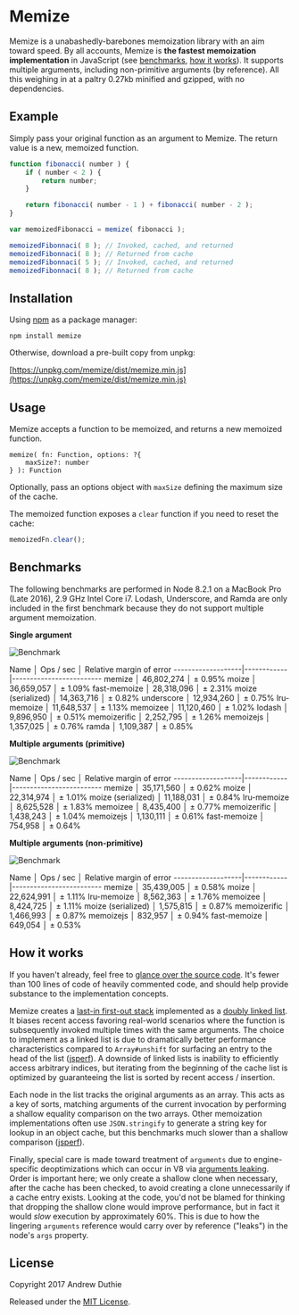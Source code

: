 Memize
======

Memize is a unabashedly-barebones memoization library with an aim toward speed. By all accounts, Memize is __the fastest memoization implementation__ in JavaScript (see [benchmarks](#benchmarks), [how it works](#how-it-works)). It supports multiple arguments, including non-primitive arguments (by reference). All this weighing in at a paltry 0.27kb minified and gzipped, with no dependencies.

## Example

Simply pass your original function as an argument to Memize. The return value is a new, memoized function.

```js
function fibonacci( number ) {
	if ( number < 2 ) {
		return number;
	}

	return fibonacci( number - 1 ) + fibonacci( number - 2 );
}

var memoizedFibonacci = memize( fibonacci );

memoizedFibonnaci( 8 ); // Invoked, cached, and returned
memoizedFibonnaci( 8 ); // Returned from cache
memoizedFibonnaci( 5 ); // Invoked, cached, and returned
memoizedFibonnaci( 8 ); // Returned from cache
```

## Installation

Using [npm](https://www.npmjs.com/) as a package manager:

```
npm install memize
```

Otherwise, download a pre-built copy from unpkg:

[https://unpkg.com/memize/dist/memize.min.js](https://unpkg.com/memize/dist/memize.min.js)

## Usage

Memize accepts a function to be memoized, and returns a new memoized function.

```
memize( fn: Function, options: ?{
	maxSize?: number
} ): Function
```

Optionally, pass an options object with `maxSize` defining the maximum size of the cache.

The memoized function exposes a `clear` function if you need to reset the cache:

```js
memoizedFn.clear();
```

## Benchmarks

The following benchmarks are performed in Node 8.2.1 on a MacBook Pro (Late 2016), 2.9 GHz Intel Core i7. Lodash, Underscore, and Ramda are only included in the first benchmark because they do not support multiple argument memoization.

__Single argument__

![Benchmark](https://cldup.com/BbpWXvSdjR.png)

Name               │ Ops / sec  │ Relative margin of error
-------------------|------------|-------------------------
memize             │ 46,802,274 │ ± 0.95%
moize              │ 36,659,057 │ ± 1.09%
fast-memoize       │ 28,318,096 │ ± 2.31%
moize (serialized) │ 14,363,716 │ ± 0.82%
underscore         │ 12,934,260 │ ± 0.75%
lru-memoize        │ 11,648,537 │ ± 1.13%
memoizee           │ 11,120,460 │ ± 1.02%
lodash             │ 9,896,950  │ ± 0.51%
memoizerific       │ 2,252,795  │ ± 1.26%
memoizejs          │ 1,357,025  │ ± 0.76%
ramda              │ 1,109,387  │ ± 0.85%

__Multiple arguments (primitive)__

![Benchmark](https://cldup.com/R5LPxwxpAH.png)

Name               │ Ops / sec  │ Relative margin of error
-------------------|------------|-------------------------
memize             │ 35,171,560 │ ± 0.62%
moize              │ 22,314,974 │ ± 1.01%
moize (serialized) │ 11,188,031 │ ± 0.84%
lru-memoize        │ 8,625,528  │ ± 1.83%
memoizee           │ 8,435,400  │ ± 0.77%
memoizerific       │ 1,438,243  │ ± 1.04%
memoizejs          │ 1,130,111  │ ± 0.61%
fast-memoize       │ 754,958    │ ± 0.64%

__Multiple arguments (non-primitive)__

![Benchmark](https://cldup.com/RYJPiEQxC5.png)

Name               │ Ops / sec  │ Relative margin of error
-------------------|------------|-------------------------
memize             │ 35,439,005 │ ± 0.58%
moize              │ 22,624,991 │ ± 1.11%
lru-memoize        │ 8,562,363  │ ± 1.76%
memoizee           │ 8,424,725  │ ± 1.11%
moize (serialized) │ 1,575,815  │ ± 0.87%
memoizerific       │ 1,466,993  │ ± 0.87%
memoizejs          │ 832,957    │ ± 0.94%
fast-memoize       │ 649,054    │ ± 0.53%

## How it works

If you haven't already, feel free to [glance over the source code](./index.js). It's fewer than 100 lines of code of heavily commented code, and should help provide substance to the implementation concepts.

Memize creates a [last-in first-out stack](https://en.wikipedia.org/wiki/Stack_(abstract_data_type)) implemented as a [doubly linked list](https://en.wikipedia.org/wiki/Doubly_linked_list). It biases recent access favoring real-world scenarios where the function is subsequently invoked multiple times with the same arguments. The choice to implement as a linked list is due to dramatically better performance characteristics compared to `Array#unshift` for surfacing an entry to the head of the list ([jsperf](https://jsperf.com/array-unshift-linked-list)). A downside of linked lists is inability to efficiently access arbitrary indices, but iterating from the beginning of the cache list is optimized by guaranteeing the list is sorted by recent access / insertion.

Each node in the list tracks the original arguments as an array. This acts as a key of sorts, matching arguments of the current invocation by performing a shallow equality comparison on the two arrays. Other memoization implementations often use `JSON.stringify` to generate a string key for lookup in an object cache, but this benchmarks much slower than a shallow comparison ([jsperf](https://jsperf.com/lookup-json-stringify-vs-shallow-equality)).

Finally, special care is made toward treatment of `arguments` due to engine-specific deoptimizations which can occur in V8 via [arguments leaking](https://github.com/petkaantonov/bluebird/wiki/Optimization-killers#3-managing-arguments). Order is important here; we only create a shallow clone when necessary, after the cache has been checked, to avoid creating a clone unnecessarily if a cache entry exists. Looking at the code, you'd not be blamed for thinking that dropping the shallow clone would improve performance, but in fact it would _slow_ execution by approximately 60%. This is due to how the lingering `arguments` reference would carry over by reference ("leaks") in the node's `args` property.

## License

Copyright 2017 Andrew Duthie

Released under the [MIT License](./LICENSE.md).
